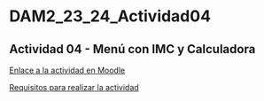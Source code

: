 # DAM2_23_24_Actividad04

## Actividad 04 - Menú con IMC y Calculadora

[Enlace a la actividad en Moodle](https://educacionadistancia.juntadeandalucia.es/centros/cadiz/mod/assign/view.php?id=350946)

[Requisitos para realizar la actividad](https://github.com/dcanoIESRafaelAlberti/DAM2_23_24_Actividad04/blob/main/Actividad%2004%20-%20Men%C3%BA%20con%20IMC%20y%20Calculadora.pdf)
